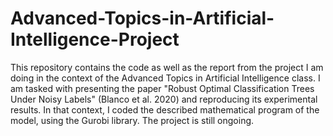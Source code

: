 # Advanced-Topics-in-Artificial-Intelligence-Project
This repository contains the code as well as the report from the project I am doing in the context of the Advanced Topics in Artificial Intelligence class. I am tasked with presenting the paper "Robust Optimal Classification Trees Under Noisy Labels" (Blanco et al. 2020) and reproducing its experimental results. In that context, I coded the described mathematical program of the model, using the Gurobi library. The project is still ongoing.
